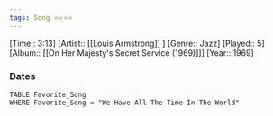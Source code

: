 ```yaml
---
tags: Song ⭐⭐⭐⭐ 
---
```

[Time:: 3:13]
[Artist:: [[Louis Armstrong]] ]
[Genre:: Jazz]
[Played:: 5]
[Album:: [[On Her Majesty's Secret Service (1969)]]]
[Year:: 1969]
### Dates
````dataview
TABLE Favorite_Song
WHERE Favorite_Song = "We Have All The Time In The World"
````